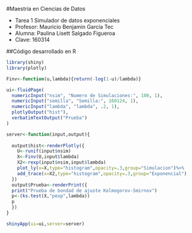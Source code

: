 #Maestría en Ciencias de Datos
* Tarea 1 Simulador de datos exponenciales
* Profesor: Mauricio Benjamin García Tec
* Alumna: Paulina Lisett Salgado Figueroa
* Clave: 160314

##Código desarrollado en R
````R
library(shiny)
library(plotly)

Finv<-function(u,lambda){return(-log(1-u)/lambda)}

ui<-fluidPage(
  numericInput("nsim", "Numero de Simulaciones:", 100, 1),
  numericInput("semilla", "Semilla:", 160124, 1),
  numericInput("lambda", "lambda", .2, 1),
  plotlyOutput("hist"),
  verbatimTextOutput("Prueba")
)

server<-function(input,output){
  
  output$hist<-renderPlotly({
    U<-runif(input$nsim)
    X<-Finv(U,input$lambda)
    X2<-rexp(input$nsim,input$lambda)
    plot_ly(x=X,type="histogram",opacity=.3,group="Simulacion")%>%
    add_trace(x=X2,type="histogram",opacity=.3,group="Exponencial")
  })
  output$Prueba<-renderPrint({
  print("Prueba de bondad de ajuste Kolmogorov-Smirnov")
  p<-(ks.test(X,"pexp",lambda))
  p
  })
}

shinyApp(ui=ui,server=server)



